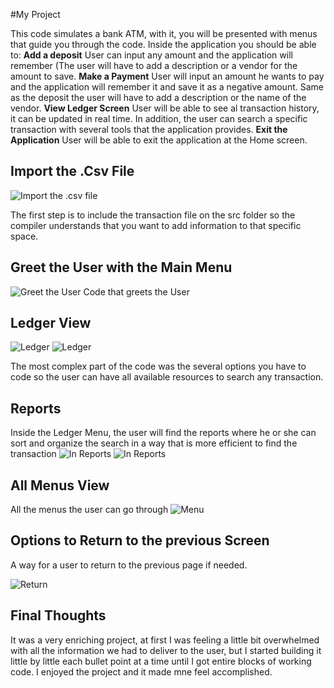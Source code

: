 #My Project

This code simulates a bank ATM, with it, you will be presented with menus that guide you through the code. Inside the application you should be able to:
**Add a deposit** 
User can input any amount and the application will remember (The user will have to add a description or a vendor for the amount to save.
**Make a Payment**
User will input an amount he wants to pay and the application will remember it and save it as a negative amount. Same as the deposit
the user will have to add a description or the name of the vendor. 
**View Ledger Screen** 
User will be able to see al transaction history, it can be updated in real time. In addition, the user can search a specific transaction
with several tools that the application provides. 
**Exit the Application**
User will be able to exit the application at the Home screen. 

## Import the .Csv File
![Import the .csv file](ImportedCsvFile.jpg)

The first step is to include the transaction file on the src folder so the compiler understands that you want to add information to that specific space. 

## Greet the User with the Main Menu
![Greet the User](CapstoneFirstGreet.jpg)
Code that greets the User 

## Ledger View
![Ledger](LedgerCode/jpg)
![Ledger](CapstoneLedgerView.jpg)

The most complex part of the code was the several options you have to code so the user can have all available resources to search any transaction. 

## Reports

Inside the Ledger Menu, the user will find the reports where he or she can sort and organize the search in a way that is more efficient to find the transaction
![In Reports](ReportsCode.jpg)
![In Reports](ReportsCode2.jpg)

## All Menus View
All the menus the user can go through
![Menu](AllMenus.jpg)

## Options to Return to the previous Screen
A way for a user to return to the previous page if needed. 

![Return](ReturnMenuCode.jpg)

## Final Thoughts

It was a very enriching project, at first I was feeling a little bit overwhelmed with all the information we had to deliver to the user, but I started building it little by little
each bullet point at a time until I got entire blocks of working code. I enjoyed the project and it made mne feel accomplished. 
